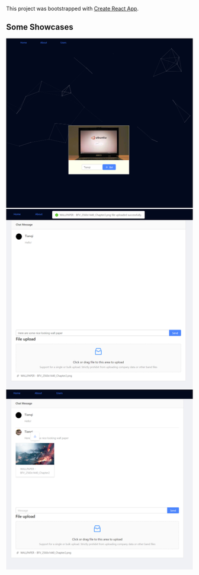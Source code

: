 This project was bootstrapped with [Create React App](https://github.com/facebook/create-react-app).

## Some Showcases
 ![image](https://github.com/TianqiCS/Chat/raw/master/docs/1.png)
 ![image](https://github.com/TianqiCS/Chat/raw/master/docs/2.png)
 ![image](https://github.com/TianqiCS/Chat/raw/master/docs/3.png)
